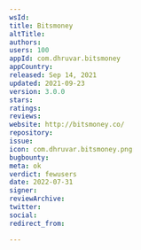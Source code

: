 ```yaml
---
wsId: 
title: Bitsmoney
altTitle: 
authors: 
users: 100
appId: com.dhruvar.bitsmoney
appCountry: 
released: Sep 14, 2021
updated: 2021-09-23
version: 3.0.0
stars: 
ratings: 
reviews: 
website: http://bitsmoney.co/
repository: 
issue: 
icon: com.dhruvar.bitsmoney.png
bugbounty: 
meta: ok
verdict: fewusers
date: 2022-07-31
signer: 
reviewArchive: 
twitter: 
social: 
redirect_from: 

---
```


